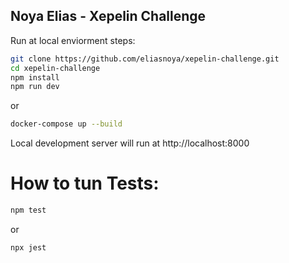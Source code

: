 ## Noya Elias - Xepelin Challenge

Run at local enviorment steps:

```bash
git clone https://github.com/eliasnoya/xepelin-challenge.git
cd xepelin-challenge
npm install
npm run dev
```

or

```bash
docker-compose up --build
```

Local development server will run at http://localhost:8000

# How to tun Tests:

```bash
npm test
```

or

```bash
npx jest
```
